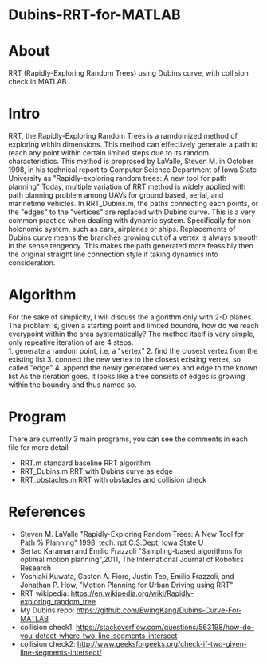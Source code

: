 # Dubins-RRT-for-MATLAB
 
# About
RRT (Rapidly-Exploring Random Trees) using Dubins curve, with collision check in MATLAB
 
# Intro
RRT, the Rapidly-Exploring Random Trees is a ramdomized method of exploring within dimensions. This method can effectively generate a path to reach any point within certain limited steps due to its random characteristics. This method is proprosed by LaValle, Steven M. in October 1998, in his technical report to Computer Science Department of Iowa State University as "Rapidly-exploring random trees: A new tool for path planning" Today, multiple variation of RRT method is widely applied with path planning problem among UAVs for ground based, aerial, and marinetime vehicles. 
In RRT_Dubins.m, the paths connecting each points, or the "edges" to the "vertices" are replaced with Dubins curve. This is a very common practice when dealing with dynamic system. Specifically for non-holonomic system, such as cars, airplanes or ships. Replacements of Dubins curve means the branches growing out of a vertex is always smooth in the sense tengency. This makes the path generated more feassibly then the original straight line connection style if taking dynamics into consideration.  
 
 
# Algorithm
For the sake of simplicity, I will discuss the algorithm only with 2-D planes. The problem is, given a starting point and limited boundre, how do we reach everypoint within the area systematically? The method itself is very simple, only repeative iteration of are 4 steps.  
    1. generate a random point, i.e, a "vertex" 
    2. find the closest vertex from the existing list 
    3. connect the new vertex to the closest existing vertex, so called "edge" 
    4. append the newly generated vertex and edge to the known list 
As the iteration goes, it looks like a tree consists of edges is growing within the boundry and thus named so. 
 
# Program
There are currently 3 main programs, you can see the comments in each file for more detail 
* RRT.m 
   standard baseline RRT algorithm 
* RRT_Dubins.m 
   RRT with Dubins curve as edge 
* RRT_obstacles.m 
   RRT with obstacles and collision check 
 
# References 
* Steven M. LaValle "Rapidly-Exploring Random Trees: A New Tool for Path % Planning" 1998, tech. rpt C.S.Dept, Iowa State U 
* Sertac Karaman and Emilio Frazzoli "Sampling-based algorithms for optimal motion planning",2011, The International Journal of Robotics Research 
* Yoshiaki Kuwata, Gaston A. Fiore, Justin Teo, Emilio Frazzoli, and Jonathan P. How, "Motion Planning for Urban Driving using RRT" 
* RRT wikipedia: https://en.wikipedia.org/wiki/Rapidly-exploring_random_tree 
* My Dubins repo: https://github.com/EwingKang/Dubins-Curve-For-MATLAB 
* collision check1: https://stackoverflow.com/questions/563198/how-do-you-detect-where-two-line-segments-intersect 
* collision check2: http://www.geeksforgeeks.org/check-if-two-given-line-segments-intersect/ 
 
